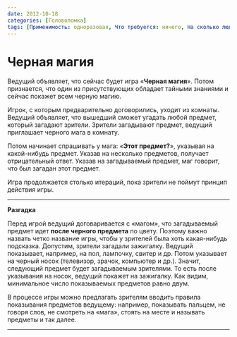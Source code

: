 ```yaml
---
date: 2012-10-18
categories: [Головоломка]
tags: [Применимость: одноразовая, Что требуется: ничего, На сколько людей рассчитано: от 3, Подвижность: частично]
---
```


# Черная магия

Ведущий объявляет, что сейчас будет игра «**Черная магия**». Потом признается, что один из присутствующих обладает тайными знаниями и сейчас покажет всем черную магию.

Игрок, с которым предварительно договорились, уходит из комнаты. Ведущий объявляет, что вышедший сможет угадать любой предмет, который загадают зрители. Зрители загадывают предмет, ведущий приглашает черного мага в комнату.

Потом начинает спрашивать у мага: «**Этот предмет?**», указывая на какой-нибудь предмет. Указав на несколько предметов, получает отрицательный ответ. Указав на загадываемый предмет, маг говорит, что был загадан этот предмет.

Игра продолжается столько итераций, пока зрители не поймут принцип действия игры.

---

**Разгадка** <!-- !details -->

Перед игрой ведущий договаривается с «магом», что загадываемый предмет идет **после черного предмета** по цвету. Поэтому важно назвать четко название игры, чтобы у зрителей была хоть какая-нибудь подсказка. Допустим, зрители загадали зажигалку. Ведущий показывает, например, на пол, лампочку, свитер и др. Потом указывает на черный носок (телевизор, зрачок, компьютер и др.). Значит, следующий предмет будет загадываемым зрителями. То есть после указывания на носок, ведущий покажет на зажигалку. Как видим, минимальное число показываемых предметов равно двум.

В процессе игры можно предлагать зрителям вводить правила показывания предметов ведущему: например, показывать пальцем, не говоря слов, не смотреть на «мага», стоять на месте и называть предметы и так далее.

---
